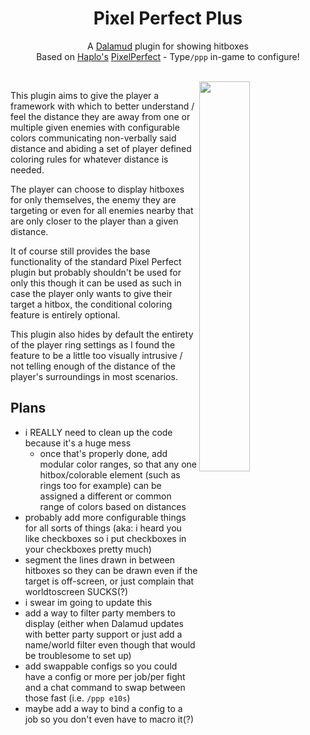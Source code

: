 <h1 align="center">Pixel Perfect Plus</h1>
<p align="center">A <a href="https://github.com/goatcorp/Dalamud">Dalamud</a> plugin for showing hitboxes<br>Based on <a href="https://github.com/Haplo064">Haplo's</a> <a href="https://github.com/Haplo064/PixelPerfect">PixelPerfect</a> - Type<code>/ppp</code> in-game to configure!</p><br>

<img src="https://user-images.githubusercontent.com/76499752/116016839-255d8080-a63e-11eb-8aaa-ea65011a4b6a.png" width="40%" align="right">

This plugin aims to give the player a framework with which 
to better understand / feel the distance they are away from one or multiple
given enemies with configurable colors communicating non-verbally said distance
and abiding a set of player defined coloring rules for whatever distance is needed.

The player can choose to display hitboxes for only themselves, the enemy they are targeting
or even for all enemies nearby that are only closer to the player than a given distance.


It of course still provides the base functionality of the standard Pixel Perfect
plugin but probably shouldn't be used for only this though it can be used as such
in case the player only wants to give their target a hitbox, the conditional coloring
feature is entirely optional.


This plugin also hides by default the entirety of the player ring settings as 
I found the feature to be a little too visually intrusive / not telling enough 
of the distance of the player's surroundings in most scenarios.


## Plans

- i REALLY need to clean up the code because it's a huge mess
  - once that's properly done, add modular color ranges, so that any one hitbox/colorable element (such as rings too for example) can be assigned a different or common range of colors based on distances
- probably add more configurable things for all sorts of things (aka: i heard you like checkboxes so i put checkboxes in your checkboxes pretty much)
- segment the lines drawn in between hitboxes so they can be drawn even if the target is off-screen, or just complain that worldtoscreen SUCKS(?)
- i swear im going to update this 
- add a way to filter party members to display (either when Dalamud updates with better party support or just add a name/world filter even though that would be troublesome to set up)
- add swappable configs so you could have a config or more per job/per fight and a chat command to swap between those fast (i.e. `/ppp e10s`)
- maybe add a way to bind a config to a job so you don't even have to macro it(?)
